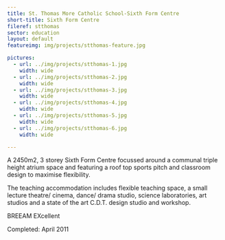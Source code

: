 ```yaml
---
title: St. Thomas More Catholic School-Sixth Form Centre
short-title: Sixth Form Centre
fileref: stthomas
sector: education
layout: default
featureimg: img/projects/stthomas-feature.jpg

pictures:
  - url: ../img/projects/stthomas-1.jpg
    width: wide
  - url: ../img/projects/stthomas-2.jpg
    width: wide
  - url: ../img/projects/stthomas-3.jpg
    width: wide
  - url: ../img/projects/stthomas-4.jpg
    width: wide
  - url: ../img/projects/stthomas-5.jpg
    width: wide
  - url: ../img/projects/stthomas-6.jpg
    width: wide

---
```


A 2450m2, 3 storey Sixth Form Centre focussed around a communal triple height atrium space and featuring a roof top sports pitch and classroom design to maximise flexibility.

The teaching accommodation includes flexible teaching space, a small lecture theatre/ cinema, dance/ drama studio, science laboratories, art studios and a state of the art C.D.T. design studio and workshop.

BREEAM EXcellent


Completed: April 2011
